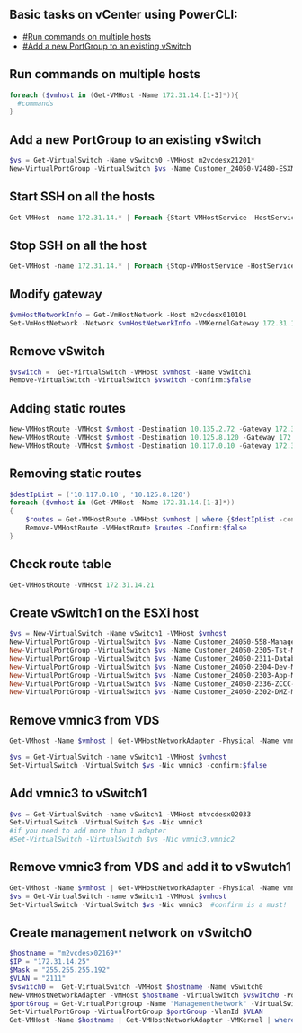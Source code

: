 ## Basic tasks on vCenter using PowerCLI:

* [#Run commands on multiple hosts](#Run-commands-on-multiple-hosts)
* [#Add a new PortGroup to an existing vSwitch](#Add-a-new-PortGroup-to-an-existing-vSwitch)


## Run commands on multiple hosts
```powershell
foreach ($vmhost in (Get-VMHost -Name 172.31.14.[1-3]*)){
  #commands
} 
```

## Add a new PortGroup to an existing vSwitch
```powershell
$vs = Get-VirtualSwitch -Name vSwitch0 -VMHost m2vcdesx21201*
New-VirtualPortGroup -VirtualSwitch $vs -Name Customer_24050-V2480-ESXManagement-MXVLN12521001  -VLanID 2480
```

## Start SSH on all the hosts
```powershell
Get-VMHost -name 172.31.14.* | Foreach {Start-VMHostService -HostService ($_ | Get-VMHostService | Where { $_.Key -eq "TSM-SSH"} )}
```

## Stop SSH on all the host
```powershell
Get-VMHost -name 172.31.14.* | Foreach {Stop-VMHostService -HostService ($_ | Get-VMHostService | Where { $_.Key -eq "TSM-SSH"} )}
```


## Modify gateway
```powershell
$vmHostNetworkInfo = Get-VmHostNetwork -Host m2vcdesx010101
Set-VmHostNetwork -Network $vmHostNetworkInfo -VMKernelGateway 172.31.14.62
```

## Remove vSwitch
```powershell
$vswitch =  Get-VirtualSwitch -VMHost $vmhost -Name vSwitch1
Remove-VirtualSwitch -VirtualSwitch $vswitch -confirm:$false
```

## Adding static routes
```powershell
New-VMHostRoute -VMHost $vmhost -Destination 10.135.2.72 -Gateway 172.31.14.62 -PrefixLength 32 -Confirm:$false
New-VMHostRoute -VMHost $vmhost -Destination 10.125.8.120 -Gateway 172.31.14.62 -PrefixLength 32 -Confirm:$false
New-VMHostRoute -VMHost $vmhost -Destination 10.117.0.10 -Gateway 172.31.14.62 -PrefixLength 32 -Confirm:$false
```

## Removing static routes
```powershell
$destIpList = ('10.117.0.10', '10.125.8.120')
foreach ($vmhost in (Get-VMHost -Name 172.31.14.[1-3]*))
{
	$routes = Get-VMHostRoute -VMHost $vmhost | where {$destIpList -contains $_.Destination.IPAddressToString}
	Remove-VMHostRoute -VMHostRoute $routes -Confirm:$false
}
```

## Check route table
```powershell
Get-VMHostRoute -VMHost 172.31.14.21
```

## Create vSwitch1 on the ESXi host
```powershell
$vs = New-VirtualSwitch -Name vSwitch1 -VMHost $vmhost
New-VirtualPortGroup -VirtualSwitch $vs -Name Customer_24050-558-Management-M1VLN12521001 -VLanID 558
New-VirtualPortGroup -VirtualSwitch $vs -Name Customer_24050-2305-Tst-MXVLN12521001 -VLanID 2305
New-VirtualPortGroup -VirtualSwitch $vs -Name Customer_24050-2311-Database-MXVLN12521001 -VLanID 2311
New-VirtualPortGroup -VirtualSwitch $vs -Name Customer_24050-2304-Dev-MXVLN12521001 -VLanID 2304
New-VirtualPortGroup -VirtualSwitch $vs -Name Customer_24050-2303-App-MXVLN12521001 -VLanID 2303
New-VirtualPortGroup -VirtualSwitch $vs -Name Customer_24050-2336-ZCCC-MXVLN12521001 -VLanID 2336
New-VirtualPortGroup -VirtualSwitch $vs -Name Customer_24050-2302-DMZ-MXVLN12521001 -VLanID 2302
```


## Remove vmnic3 from VDS
```powershell
Get-VMhost -Name $vmhost | Get-VMHostNetworkAdapter -Physical -Name vmnic3 | Remove-VDSwitchPhysicalNetworkAdapter -confirm:$false
```

```powershell
$vs = Get-VirtualSwitch -name vSwitch1 -VMHost $vmhost
Set-VirtualSwitch -VirtualSwitch $vs -Nic vmnic3 -confirm:$false
```


## Add vmnic3 to vSwitch1
```powershell
$vs = Get-VirtualSwitch -name vSwitch1 -VMHost mtvcdesx02033
Set-VirtualSwitch -VirtualSwitch $vs -Nic vmnic3 
#if you need to add more than 1 adapter
#Set-VirtualSwitch -VirtualSwitch $vs -Nic vmnic3,vmnic2
```


## Remove vmnic3 from VDS and add it to vSwutch1
```powershell
Get-VMhost -Name $vmhost | Get-VMHostNetworkAdapter -Physical -Name vmnic3 | Remove-VDSwitchPhysicalNetworkAdapter -confirm:$false
$vs = Get-VirtualSwitch -name vSwitch1 -VMHost $vmhost
Set-VirtualSwitch -VirtualSwitch $vs -Nic vmnic3  #confirm is a must!
```



## Create management network on vSwitch0
```powershell
$hostname = "m2vcdesx02169*"
$IP = "172.31.14.25"
$Mask = "255.255.255.192"
$VLAN = "2111"
$vswitch0 =  Get-VirtualSwitch -VMHost $hostname -Name vSwitch0
New-VMHostNetworkAdapter -VMHost $hostname -VirtualSwitch $vswitch0 -PortGroup ManagementNetwork -IP $IP -SubnetMask $Mask 
$portGroup = Get-VirtualPortgroup -Name "ManagementNetwork" -VirtualSwitch $vswitch0
Set-VirtualPortGroup -VirtualPortGroup $portGroup -VlanId $VLAN
Get-VMHost -Name $hostname | Get-VMHostNetworkAdapter -VMKernel | where { $_.IP -eq $IP } | Set-VMHostNetworkAdapter -ManagementTrafficEnabled $true -confirm:$false
```








